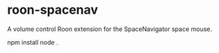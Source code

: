 # roon-spacenav
A volume control Roon extension for the SpaceNavigator space mouse.

npm install
node .
